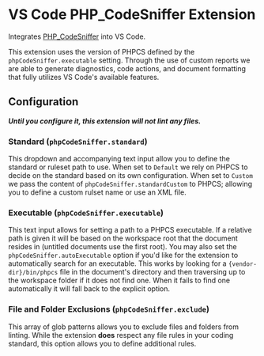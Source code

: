 # VS Code PHP_CodeSniffer Extension

Integrates [PHP_CodeSniffer](https://github.com/squizlabs/PHP_CodeSniffer) into VS Code.

This extension uses the version of PHPCS defined by the `phpCodeSniffer.executable` setting. Through the use of
custom reports we are able to generate diagnostics, code actions, and document formatting that fully utilizes
VS Code's available features.

## Configuration

_**Until you configure it, this extension will not lint any files.**_

### Standard (`phpCodeSniffer.standard`)

This dropdown and accompanying text input allow you to define the standard or ruleset path to use. When set to
`Default` we rely on PHPCS to decide on the standard based on its own configuration. When set to `Custom` we
pass the content of `phpCodeSniffer.standardCustom` to PHPCS; allowing you to define a custom rulset name or
use an XML file.

### Executable (`phpCodeSniffer.executable`)

This text input allows for setting a path to a PHPCS executable. If a relative path is given it will be based
on the workspace root that the document resides in (untitled documents use the first root). You may also set
the `phpCodeSniffer.autoExecutable` option if you'd like for the extension to automatically search for an
executable. This works by looking for a `{vendor-dir}/bin/phpcs` file in the document's directory and then
traversing up to the workspace folder if it does not find one. When it fails to find one automatically it
will fall back to the explicit option.

### File and Folder Exclusions (`phpCodeSniffer.exclude`)

This array of glob patterns allows you to exclude files and folders from linting. While the extension **does** respect any file rules in your coding standard, this option allows you to define additional rules.
